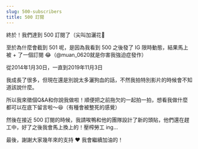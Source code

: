 ```yaml
---
slug: 500-subscribers
title: 500 訂閱
---
```

終於！我們達到 500 訂閱了（尖叫加灑花🎉

至於為什麼會截到 501 呢，是因為我看到 500 之後發了 IG 限時動態，結果馬上被 + 了一個訂閱 😂（@muan_0620就是你害我強迫症發作）

從2014年1月30日，一直到2019年11月3日

我成長了很多，但現在還是別說太多灑狗血的話，不然我拍特別影片的時候會不知道該說什麼。

<!-- truncate -->

所以我來徵個Q&A和你說我做啦！順便把之前拖欠的一起拍一拍，想看我做什麼都可以在底下留言啦～😆（有種會被整死的感覺）

然後在接近 500 訂閱的時候，我請唉鴨和他的團隊設計了新的頭貼，他們還在趕工中，好了之後我會馬上換上的！壓榨勞工 ing...

最後，謝謝大家幾年來的支持 ❤️ 我會繼續加油的！